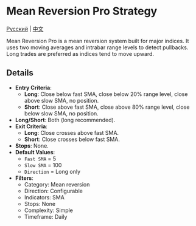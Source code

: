 # Mean Reversion Pro Strategy
[Русский](README_ru.md) | [中文](README_cn.md)

Mean Reversion Pro is a mean reversion system built for major indices. It uses two moving averages and intrabar range levels to detect pullbacks. Long trades are preferred as indices tend to move upward.

## Details

- **Entry Criteria**:
  - **Long**: Close below fast SMA, close below 20% range level, close above slow SMA, no position.
  - **Short**: Close above fast SMA, close above 80% range level, close below slow SMA, no position.
- **Long/Short**: Both (long recommended).
- **Exit Criteria**:
  - **Long**: Close crosses above fast SMA.
  - **Short**: Close crosses below fast SMA.
- **Stops**: None.
- **Default Values**:
  - `Fast SMA` = 5
  - `Slow SMA` = 100
  - `Direction` = Long only
- **Filters**:
  - Category: Mean reversion
  - Direction: Configurable
  - Indicators: SMA
  - Stops: None
  - Complexity: Simple
  - Timeframe: Daily
